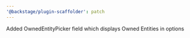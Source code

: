 ```yaml
---
'@backstage/plugin-scaffolder': patch
---
```


Added OwnedEntityPicker field which displays Owned Entities in options
